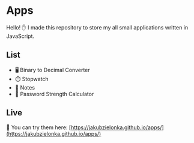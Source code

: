 # Apps

Hello! ✋ I made this repository to store my all small applications written in JavaScript.

## List

- 🖥️ Binary to Decimal Converter
- ⏱️ Stopwatch
- 📝 Notes
- 🔑 Password Strength Calculator

## Live

🎥 You can try them here: [https://jakubzielonka.github.io/apps/](https://jakubzielonka.github.io/apps/)
